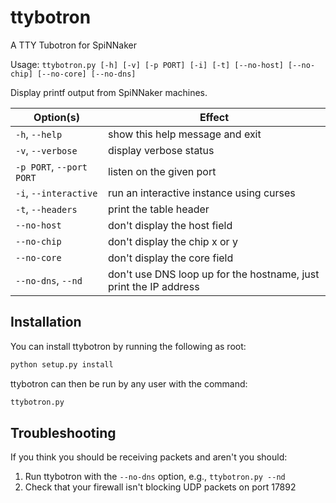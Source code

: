 ttybotron
=========

A TTY Tubotron for SpiNNaker

Usage: ```ttybotron.py [-h] [-v] [-p PORT] [-i] [-t] [--no-host] [--no-chip]
                       [--no-core] [--no-dns]```

Display printf output from SpiNNaker machines.

Option(s)                         | Effect
--------------------------------- | -----------------------------------------------------------------
 ```-h```, ```--help```           | show this help message and exit
 ```-v```, ```--verbose```        | display verbose status
 ```-p PORT```, ```--port PORT``` | listen on the given port
 ```-i```, ```--interactive```    | run an interactive instance using curses
 ```-t```, ```--headers```        | print the table header
 ```--no-host```                  | don't display the host field
 ```--no-chip```                  | don't display the chip x or y
 ```--no-core```                  | don't display the core field
 ```--no-dns```, ```--nd```       | don't use DNS loop up for the hostname, just print the IP address

Installation
------------

You can install ttybotron by running the following as root:

```bash
python setup.py install
```

ttybotron can then be run by any user with the command:

```bash
ttybotron.py
```


Troubleshooting
---------------

If you think you should be receiving packets and aren't you should:

1. Run ttybotron with the ```--no-dns``` option, e.g., ```ttybotron.py --nd```
2. Check that your firewall isn't blocking UDP packets on port 17892
